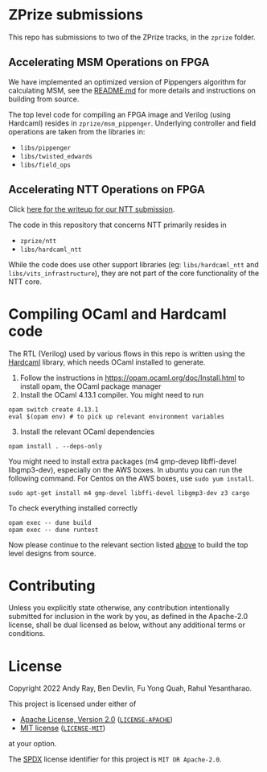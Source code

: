 # ZPrize submissions

This repo has submissions to two of the ZPrize tracks, in the `zprize` folder.

## Accelerating MSM Operations on FPGA

We have implemented an optimized version of Pippengers algorithm for calculating
MSM, see the [README.md](zprize/msm_pippenger/README.md) for more details and
instructions on building from source.

The top level code for compiling an FPGA image and Verilog (using Hardcaml)
resides in `zprize/msm_pippenger`. Underlying controller and field operations
are taken from the libraries in:
- `libs/pippenger`
- `libs/twisted_edwards`
- `libs/field_ops`


## Accelerating NTT Operations on FPGA

Click [here for the writeup for our NTT submission](https://fyquah.github.io/hardcaml_zprize/zprize/zprize_ntt_top.html).

The code in this repository that concerns NTT primarily resides in
- `zprize/ntt`
- `libs/hardcaml_ntt`

While the code does use other support libraries (eg: `libs/hardcaml_ntt` and
`libs/vits_infrastructure`), they are not part of the core functionality of the
NTT core.

# Compiling OCaml and Hardcaml code

The RTL (Verilog) used by various flows in this repo is written using the
[Hardcaml](https://github.com/janestreet/hardcaml) library, which needs OCaml
installed to generate.

1. Follow the instructions in https://opam.ocaml.org/doc/Install.html to install
opam, the OCaml package manager
2. Install the OCaml 4.13.1 compiler. You might need to run

```
opam switch create 4.13.1
eval $(opam env) # to pick up relevant environment variables
```

3. Install the relevant OCaml dependencies

```
opam install . --deps-only
```

You might need to install extra packages (m4 gmp-devep libffi-devel
libgmp3-dev), especially on the AWS boxes. In ubuntu you can run the following
command. For Centos on the AWS boxes, use `sudo yum install`.

```
sudo apt-get install m4 gmp-devel libffi-devel libgmp3-dev z3 cargo
```

To check everything installed correctly

```
opam exec -- dune build
opam exec -- dune runtest
```

Now please continue to the relevant section listed [above](#zprize-submissions)
to build the top level designs from source.

# Contributing

Unless you explicitly state otherwise, any contribution intentionally submitted
for inclusion in the work by you, as defined in the Apache-2.0 license, shall be
dual licensed as below, without any additional terms or conditions.

# License

Copyright 2022 Andy Ray, Ben Devlin, Fu Yong Quah, Rahul Yesantharao.

This project is licensed under either of

- [Apache License, Version 2.0](https://www.apache.org/licenses/LICENSE-2.0) ([`LICENSE-APACHE`](LICENSE-APACHE))
- [MIT license](https://opensource.org/licenses/MIT) ([`LICENSE-MIT`](LICENSE-MIT))

at your option.

The [SPDX](https://spdx.dev) license identifier for this project is `MIT OR Apache-2.0`.
